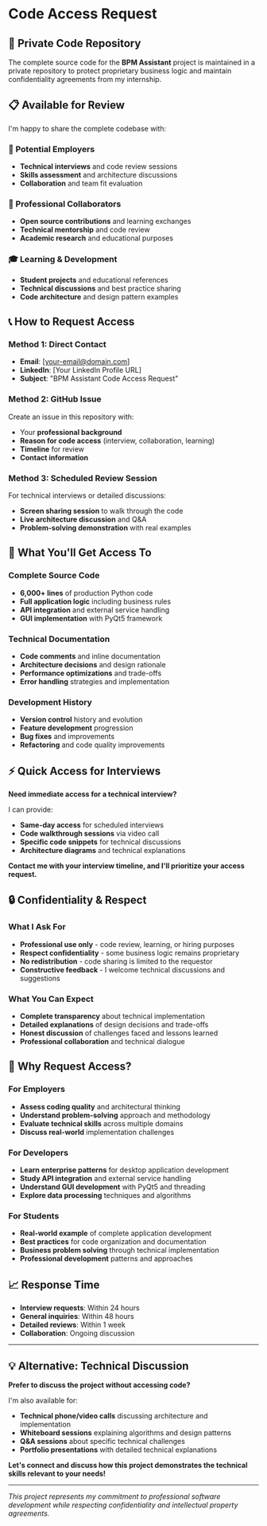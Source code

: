 # Code Access Request

## 🔐 Private Code Repository

The complete source code for the **BPM Assistant** project is maintained in a private repository to protect proprietary business logic and maintain confidentiality agreements from my internship.

## 📋 Available for Review

I'm happy to share the complete codebase with:

### 🎯 Potential Employers
- **Technical interviews** and code review sessions
- **Skills assessment** and architecture discussions
- **Collaboration** and team fit evaluation

### 🤝 Professional Collaborators
- **Open source contributions** and learning exchanges
- **Technical mentorship** and code review
- **Academic research** and educational purposes

### 🎓 Learning & Development
- **Student projects** and educational references
- **Technical discussions** and best practice sharing
- **Code architecture** and design pattern examples

## 📞 How to Request Access

### Method 1: Direct Contact
- **Email**: [your-email@domain.com]
- **LinkedIn**: [Your LinkedIn Profile URL]
- **Subject**: "BPM Assistant Code Access Request"

### Method 2: GitHub Issue
Create an issue in this repository with:
- Your **professional background**
- **Reason for code access** (interview, collaboration, learning)
- **Timeline** for review
- **Contact information**

### Method 3: Scheduled Review Session
For technical interviews or detailed discussions:
- **Screen sharing session** to walk through the code
- **Live architecture discussion** and Q&A
- **Problem-solving demonstration** with real examples

## 📝 What You'll Get Access To

### Complete Source Code
- **6,000+ lines** of production Python code
- **Full application logic** including business rules
- **API integration** and external service handling
- **GUI implementation** with PyQt5 framework

### Technical Documentation
- **Code comments** and inline documentation
- **Architecture decisions** and design rationale
- **Performance optimizations** and trade-offs
- **Error handling** strategies and implementation

### Development History
- **Version control** history and evolution
- **Feature development** progression
- **Bug fixes** and improvements
- **Refactoring** and code quality improvements

## ⚡ Quick Access for Interviews

**Need immediate access for a technical interview?**

I can provide:
- **Same-day access** for scheduled interviews
- **Code walkthrough sessions** via video call
- **Specific code snippets** for technical discussions
- **Architecture diagrams** and technical explanations

**Contact me with your interview timeline, and I'll prioritize your access request.**

## 🔒 Confidentiality & Respect

### What I Ask For
- **Professional use only** - code review, learning, or hiring purposes
- **Respect confidentiality** - some business logic remains proprietary
- **No redistribution** - code sharing is limited to the requestor
- **Constructive feedback** - I welcome technical discussions and suggestions

### What You Can Expect
- **Complete transparency** about technical implementation
- **Detailed explanations** of design decisions and trade-offs
- **Honest discussion** of challenges faced and lessons learned
- **Professional collaboration** and technical dialogue

## 🚀 Why Request Access?

### For Employers
- **Assess coding quality** and architectural thinking
- **Understand problem-solving** approach and methodology
- **Evaluate technical skills** across multiple domains
- **Discuss real-world** implementation challenges

### For Developers
- **Learn enterprise patterns** for desktop application development
- **Study API integration** and external service handling
- **Understand GUI development** with PyQt5 and threading
- **Explore data processing** techniques and algorithms

### For Students
- **Real-world example** of complete application development
- **Best practices** for code organization and documentation
- **Business problem solving** through technical implementation
- **Professional development** patterns and approaches

## 📈 Response Time

- **Interview requests**: Within 24 hours
- **General inquiries**: Within 48 hours
- **Detailed reviews**: Within 1 week
- **Collaboration**: Ongoing discussion

---

## 💡 Alternative: Technical Discussion

**Prefer to discuss the project without accessing code?**

I'm also available for:
- **Technical phone/video calls** discussing architecture and implementation
- **Whiteboard sessions** explaining algorithms and design patterns
- **Q&A sessions** about specific technical challenges
- **Portfolio presentations** with detailed technical explanations

**Let's connect and discuss how this project demonstrates the technical skills relevant to your needs!**

---

*This project represents my commitment to professional software development while respecting confidentiality and intellectual property agreements.*
